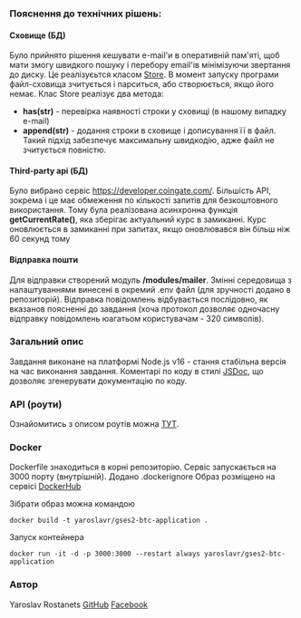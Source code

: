 
### Пояснення до технічних рішень:
#### Сховище (БД)
Було прийнято рішення кешувати e-mail'и в оперативній пам'яті, щоб мати змогу швидкого пошуку і перебору
email'ів мінімізуючи звертання до диску. Це реалізуєьтся класом [Store](https://github.com/YaroslavRostanets/gses2-btc-application/blob/master/store/index.js). В момент запуску програми файл-сховища 
зчитується і парситься, або створюється, якщо його немає. 
Клас Store реалізує два метода:
 - **has(str)** - перевірка наявності строки у сховищі (в нашому випадку e-mail)
 - **append(str)** - додання строки в сховище і дописування її в файл. Такий підхід забезпечує максимальну швидкодію, 
адже файл не зчитується повністю.
#### Third-party api (БД)
Було вибрано сервіс https://developer.coingate.com/. 
Більшість API, зокрема і це має обмеження по кількості запитів для безкоштовного використання. 
Тому була реалізована асинхронна функція **getCurrentRate()**, яка зберігає актуальний курс в замиканні.
Курс оновлюється в замиканні при запитах, якщо оновлювався він більш ніж 60 секунд тому
#### Відправка пошти
Для відправки створений модуль **/modules/mailer**. Змінні середовища з налаштуваннями винесені в окремий .env
файл (для зручності додано в репозиторій). Відправка повідомлень відбувається послідовно, як вказанов поясненні до завдання 
(хоча протокол дозволяє одночасну відправку повідомлень юагатьом користувачам - 320 символів).

### Загальний опис
Завдання виконане на платформі Node.js v16 - стання стабільна версія на час виконання завдання.
Коментарі по коду в стилі [JSDoc](https://jsdoc.app/), що дозволяє згенерувати документацію по коду.

### API (роути)
Ознайомитись з описом роутів можна [ТУТ](https://jsdoc.app/).


### Docker
Dockerfile знаходиться в корні репозиторію. Сервіс запускається на 3000 порту (внутрішній).
Додано .dockerignore
Образ розміщено на сервісі [DockerHub](https://hub.docker.com/r/yaroslavr/gses2-btc-application)

Зібрати образ можна командою
```
docker build -t yaroslavr/gses2-btc-application .
```
Запуск контейнера 
```
docker run -it -d -p 3000:3000 --restart always yaroslavr/gses2-btc-application
```
### Автор
Yaroslav Rostanets
[GitHub](https://github.com/YaroslavRostanets)
[Facebook](https://www.facebook.com/rostanets)
